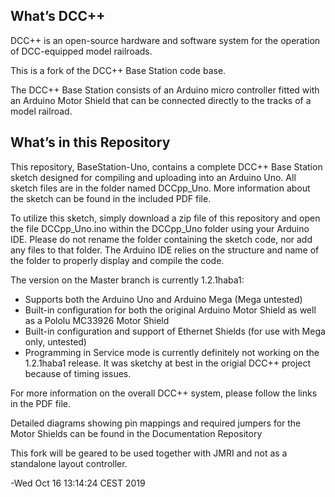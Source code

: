 What’s DCC++
------------

DCC++ is an open-source hardware and software system for the operation of DCC-equipped model railroads.

This is a fork of the DCC++ Base Station code base.

The DCC++ Base Station consists of an Arduino micro controller fitted with an Arduino Motor Shield that can be connected directly to the tracks of a model railroad.

What’s in this Repository
-------------------------

This repository, BaseStation-Uno, contains a complete DCC++ Base Station sketch designed for compiling and uploading into an Arduino Uno.  All sketch files are in the folder named DCCpp_Uno. More information about the sketch can be found in the included PDF file.

To utilize this sketch, simply download a zip file of this repository and open the file DCCpp_Uno.ino within the DCCpp_Uno folder using your Arduino IDE.  Please do not rename the folder containing the sketch code, nor add any files to that folder.  The Arduino IDE relies on the structure and name of the folder to properly display and compile the code.

The version on the Master branch is currently 1.2.1haba1:

* Supports both the Arduino Uno and Arduino Mega (Mega untested)
* Built-in configuration for both the original Arduino Motor Shield as well as a Pololu MC33926 Motor Shield
* Built-in configuration and support of Ethernet Shields (for use with Mega only, untested)
* Programming in Service mode is currently definitely not working on the 1.2.1haba1 release. It was sketchy at best in the origial DCC++ project because of timing issues.

For more information on the overall DCC++ system, please follow the links in the PDF file.

Detailed diagrams showing pin mappings and required jumpers for the Motor Shields can be found in the Documentation Repository

This fork will be geared to be used together with JMRI and not as a standalone layout controller.

-Wed Oct 16 13:14:24 CEST 2019


